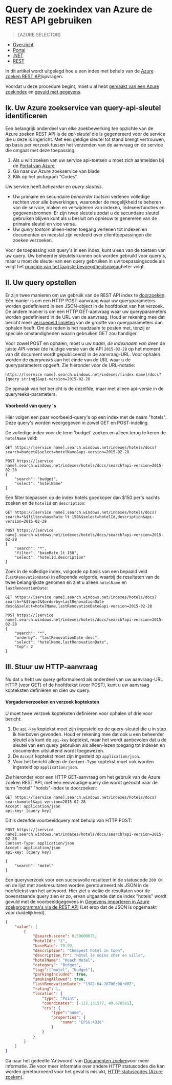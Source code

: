 <properties
    pageTitle="De zoekindex van Azure met de REST API query | Microsoft Azure | De zoekservice gehoste cloud"
    description="Maken van een zoekopdracht in Azure zoeken en gebruiken van zoekparameters zoekresultaten filteren en sorteren."
    services="search"
    documentationCenter=""
    manager="jhubbard"
    authors="ashmaka"
/>

<tags
    ms.service="search"
    ms.devlang="na"
    ms.workload="search"
    ms.topic="get-started-article"
    ms.tgt_pltfrm="na"
    ms.date="08/29/2016"
    ms.author="ashmaka"/>

# <a name="query-your-azure-search-index-using-the-rest-api"></a>Query de zoekindex van Azure de REST API gebruiken
> [AZURE.SELECTOR]
- [Overzicht](search-query-overview.md)
- [Portal](search-explorer.md)
- [.NET](search-query-dotnet.md)
- [REST](search-query-rest-api.md)

In dit artikel wordt uitgelegd hoe u een index met behulp van de [Azure zoeken REST API](https://msdn.microsoft.com/library/azure/dn798935.aspx)opvragen.

Voordat u deze procedure begint, moet u al hebt [gemaakt van een Azure zoekindex](search-what-is-an-index.md) en [gevuld met gegevens](search-what-is-data-import.md).

## <a name="i-identify-your-azure-search-services-query-api-key"></a>Ik. Uw Azure zoekservice van query-api-sleutel identificeren
Een belangrijk onderdeel van elke zoekbewerking ten opzichte van de Azure zoeken REST API is de *api-sleutel* die is gegenereerd voor de service die u deze is ingericht. Met een geldige sleutel tot stand brengt vertrouwen, op basis per verzoek tussen het verzenden van de aanvraag en de service die omgaat met deze toepassing.

1. Als u wilt zoeken van uw service api-toetsen u moet zich aanmelden bij de [Portal van Azure](https://portal.azure.com/)
2. Ga naar uw Azure zoekservice van blade
3. Klik op het pictogram "Codes"

Uw service heeft *beheerder* en *query sleutels*.

 - Uw primaire en secundaire *beheerder toetsen* verlenen volledige rechten voor alle bewerkingen, waaronder de mogelijkheid te beheren van de service, maken en verwijderen van indexen, Indexeerfuncties en gegevensbronnen. Er zijn twee sleutels zodat u de secundaire sleutel gebruiken blijven kunt als u besluit om opnieuw te genereren van de primaire sleutel en vice versa.
 - Uw *query toetsen* alleen-lezen toegang verlenen tot indexen en documenten en meestal zijn verdeeld over clienttoepassingen die zoeken verzoeken.

Voor de toepassing van query's in een index, kunt u een van de toetsen van uw query. Uw beheerder sleutels kunnen ook worden gebruikt voor query's, maar u moet de sleutel van een query gebruiken in uw toepassingscode als volgt het [principe van het laagste bevoegdheidsniveau](https://en.wikipedia.org/wiki/Principle_of_least_privilege)beter volgt.

## <a name="ii-formulate-your-query"></a>II. Uw query opstellen
Er zijn twee manieren om uw gebruik van de REST API index te [doorzoeken](https://msdn.microsoft.com/library/azure/dn798927.aspx). Eén manier is om een HTTP POST-aanvraag waar uw queryparameters worden gedefinieerd in een JSON-object in de hoofdtekst van het verzoek. De andere manier is om een HTTP GET-aanvraag waar uw queryparameters worden gedefinieerd in de URL van de aanvraag. Houd er rekening mee dat bericht meer [versoepeld limieten](https://msdn.microsoft.com/library/azure/dn798927.aspx) van de grootte van queryparameters dan ophalen heeft. Om die reden is het raadzaam te posten met, tenzij er speciale omstandigheden waarin gebruiken GET zou handiger.

Voor zowel POST en ophalen, moet u uw *naam*, *de indexnaam van de*en de juiste *API-versie* (de huidige versie van de API `2015-02-28` op het moment van dit document wordt gepubliceerd) in de aanvraag-URL. Voor ophalen worden de *queryreeks* aan het einde van de URL waar u de queryparameters opgeeft. Zie hieronder voor de URL-notatie:

    https://[service name].search.windows.net/indexes/[index name]/docs?[query string]&api-version=2015-02-28

De opmaak van het bericht is de dezelfde, maar met alleen api-versie in de queryreeks-parameters.



#### <a name="example-queries"></a>Voorbeeld van query 's

Hier volgen een paar voorbeeld-query's op een index met de naam "hotels". Deze query's worden weergegeven in zowel GET en POST-indeling.

De volledige index voor de term 'budget' zoeken en alleen terug te keren de `hotelName` veld:

```
GET https://[service name].search.windows.net/indexes/hotels/docs?search=budget&$select=hotelName&api-version=2015-02-28

POST https://[service name].search.windows.net/indexes/hotels/docs/search?api-version=2015-02-28
{
    "search": "budget",
    "select": "hotelName"
}
```

Een filter toepassen op de index hotels goedkoper dan $150 per's nachts zoeken en de `hotelId` en `description`:

```
GET https://[service name].search.windows.net/indexes/hotels/docs?search=*&$filter=baseRate lt 150&$select=hotelId,description&api-version=2015-02-28

POST https://[service name].search.windows.net/indexes/hotels/docs/search?api-version=2015-02-28
{
    "search": "*",
    "filter": "baseRate lt 150",
    "select": "hotelId,description"
}
```

Zoek in de volledige index, volgorde op basis van een bepaald veld (`lastRenovationDate`) in aflopende volgorde, waarbij de resultaten van de twee belangrijkste genomen en ziet u alleen `hotelName` en `lastRenovationDate`:

```
GET https://[service name].search.windows.net/indexes/hotels/docs?search=*&$top=2&$orderby=lastRenovationDate desc&$select=hotelName,lastRenovationDate&api-version=2015-02-28

POST https://[service name].search.windows.net/indexes/hotels/docs/search?api-version=2015-02-28
{
    "search": "*",
    "orderby": "lastRenovationDate desc",
    "select": "hotelName,lastRenovationDate",
    "top": 2
}
```

## <a name="iii-submit-your-http-request"></a>III. Stuur uw HTTP-aanvraag
Nu dat u hebt uw query geformuleerd als onderdeel van uw aanvraag-URL HTTP (voor GET) of de hoofdtekst (voor POST), kunt u uw aanvraag kopteksten definiëren en dien uw query.

#### <a name="request-and-request-headers"></a>Vergaderverzoeken en verzoek kopteksten
U moet twee verzoek kopteksten definiëren voor ophalen of drie voor bericht:
1. De `api-key` koptekst moet zijn ingesteld op de query-sleutel die u in stap ik hierboven gevonden. Houd er rekening mee dat ook u een beheerder sleutel als kunt de `api-key` koptekst, maar het wordt aanbevolen dat u de sleutel van een query gebruiken als alleen-lezen toegang tot indexen en documenten uitsluitend wordt toegewezen.
2. De `Accept` koptekst moet zijn ingesteld op `application/json`.
3. Voor het bericht alleen de `Content-Type` koptekst moet ook worden ingesteld op `application/json`.

Zie hieronder voor een HTTP GET-aanvraag om het gebruik van de Azure zoeken REST API, met een eenvoudige query die wordt gezocht naar de term "motel" "hotels"-index te doorzoeken:

```
GET https://[service name].search.windows.net/indexes/hotels/docs?search=motel&api-version=2015-02-28
Accept: application/json
api-key: [query key]
```

Dit is dezelfde voorbeeldquery met behulp van HTTP POST:

```
POST https://[service name].search.windows.net/indexes/hotels/docs/search?api-version=2015-02-28
Content-Type: application/json
Accept: application/json
api-key: [query key]

{
    "search": "motel"
}
```

Een queryverzoek voor een succesvolle resulteert in de statuscode `200 OK` en de lijst met zoekresultaten worden geretourneerd als JSON in de hoofdtekst van het antwoord. Hier ziet u welke de resultaten voor de bovenstaande query zien er zo, ervan uitgaande dat de index "hotels" wordt gevuld met de voorbeeldgegevens in [Gegevens importeren in Azure zoekprogramma's via de REST API](search-import-data-rest-api.md) (Let erop dat de JSON is opgemaakt voor duidelijkheid).

```JSON
{
    "value": [
        {
            "@search.score": 0.59600675,
            "hotelId": "2",
            "baseRate": 79.99,
            "description": "Cheapest hotel in town",
            "description_fr": "Hôtel le moins cher en ville",
            "hotelName": "Roach Motel",
            "category": "Budget",
            "tags":["motel", "budget"],
            "parkingIncluded": true,
            "smokingAllowed": true,
            "lastRenovationDate": "1982-04-28T00:00:00Z",
            "rating": 1,
            "location": {
                "type": "Point",
                "coordinates": [-122.131577, 49.678581],
                "crs": {
                    "type":"name",
                    "properties": {
                        "name": "EPSG:4326"
                    }
                }
            }
        }
    ]
}
```

Ga naar het gedeelte 'Antwoord' van [Documenten zoeken](https://msdn.microsoft.com/library/azure/dn798927.aspx)voor meer informatie. Zie voor meer informatie over andere HTTP statuscodes die kan worden geretourneerd voor het geval is mislukt, [HTTP-statuscodes (Azure zoeken)](https://msdn.microsoft.com/library/azure/dn798925.aspx).
